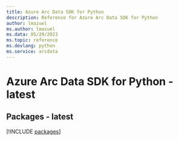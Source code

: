```yaml
---
title: Azure Arc Data SDK for Python
description: Reference for Azure Arc Data SDK for Python
author: lmazuel
ms.author: lmazuel
ms.data: 05/29/2023
ms.topic: reference
ms.devlang: python
ms.service: arcdata
---
```

# Azure Arc Data SDK for Python - latest
## Packages - latest
[!INCLUDE [packages](arc-data-index.md)]